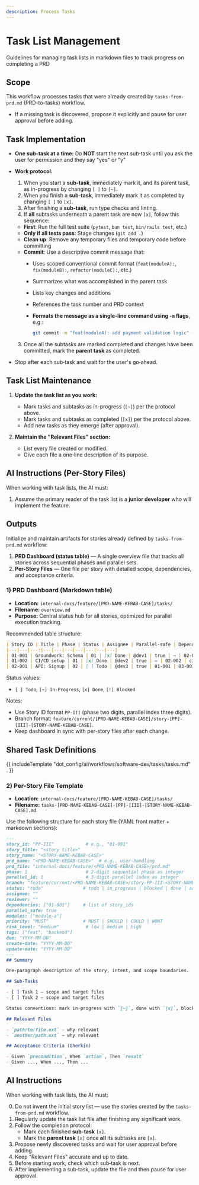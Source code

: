 ```yaml
---
description: Process Tasks
---
```

# Task List Management

Guidelines for managing task lists in markdown files to track progress on completing a PRD

## Scope

This workflow processes tasks that were already created by `tasks-from-prd.md` (PRD-to-tasks) workflow.

- If a missing task is discovered, propose it explicitly and pause for user approval before adding.

## Task Implementation

- **One sub-task at a time:** Do **NOT** start the next sub‑task until you ask the user for permission and they say "yes" or "y"
- **Work protocol:**
  1. When you start a **sub‑task**, immediately mark it, and its parent task, as in-progress by changing `[ ]` to `[~]`.
  2. When you finish a **sub‑task**, immediately mark it as completed by changing `[ ]` to `[x]`.
  3. After finishing a **sub-task**, run type checks and linting.
  4. If **all** subtasks underneath a parent task are now `[x]`, follow this sequence:
  - **First**: Run the full test suite (`pytest`, `bun test`, `bin/rails test`, etc.)
  - **Only if all tests pass**: Stage changes (`git add .`)
  - **Clean up**: Remove any temporary files and temporary code before committing
  - **Commit**: Use a descriptive commit message that:
    - Uses scoped conventional commit format (`feat(moduleA):`, `fix(moduleB):`, `refactor(moduleC):`, etc.)
    - Summarizes what was accomplished in the parent task
    - Lists key changes and additions
    - References the task number and PRD context
    - **Formats the message as a single-line command using `-m` flags**, e.g.:

        ```bash
        git commit -m "feat(moduleA): add payment validation logic" -m "- Validates card type and expiry" -m "- Adds unit tests for edge cases" -m "Related to 02-001 in PRD user-handling"
        ```

  3. Once all the subtasks are marked completed and changes have been committed, mark the **parent task** as completed.
- Stop after each sub‑task and wait for the user's go‑ahead.

## Task List Maintenance

1. **Update the task list as you work:**
   - Mark tasks and subtasks as in-progress (`[~]`) per the protocol above.
   - Mark tasks and subtasks as completed (`[x]`) per the protocol above.
   - Add new tasks as they emerge (after approval).

2. **Maintain the "Relevant Files" section:**
   - List every file created or modified.
   - Give each file a one‑line description of its purpose.

## AI Instructions (Per-Story Files)

When working with task lists, the AI must:

1. Assume the primary reader of the task list is a **junior developer** who will implement the feature.

## Outputs

Initialize and maintain artifacts for stories already defined by `tasks-from-prd.md` workflow:

1. **PRD Dashboard (status table)** — A single overview file that tracks all stories across sequential phases and parallel sets.
2. **Per-Story Files** — One file per story with detailed scope, dependencies, and acceptance criteria.

### 1) PRD Dashboard (Markdown table)

- **Location:** `internal-docs/feature/[PRD-NAME-KEBAB-CASE]/tasks/`
- **Filename:** `overview.md`
- **Purpose:** Central status hub for all stories, optimized for parallel execution tracking.

Recommended table structure:

```markdown
| Story ID | Title | Phase | Status | Assignee | Parallel-safe | Dependencies | Dependants | Modules | Branch |
|---|---|---:|---|---|---|---|---|---|---|
| 01-001 | Groundwork: Schema | 01 | [x] Done | @dev1 | true | — | 02-001 | db, migrations | feature/current/[PRD]/story-01-001-schema |
| 01-002 | CI/CD setup | 01 | [x] Done | @dev2 | true | — | 02-002 | ci | feature/current/[PRD]/story-01-002-cicd |
| 02-001 | API: Signup | 02 | [ ] Todo | @dev3 | true | 01-001 | 03-001 | api, auth | feature/current/[PRD]/story-02-001-signup-api |
```

Status values:

- `[ ] Todo`, `[~] In-Progress`, `[x] Done`, `[!] Blocked`

Notes:

- Use Story ID format `PP-III` (phase two digits, parallel index three digits).
- Branch format: `feature/current/[PRD-NAME-KEBAB-CASE]/story-[PP]-[III]-[STORY-NAME-KEBAB-CASE]`.
- Keep dashboard in sync with per-story files after each change.

## Shared Task Definitions

{{ includeTemplate "dot_config/ai/workflows/software-dev/tasks/tasks.md" . }}

### 2) Per-Story File Template

- **Location:** `internal-docs/feature/[PRD-NAME-KEBAB-CASE]/tasks/`
- **Filename:** `tasks-[PRD-NAME-KEBAB-CASE]-[PP]-[III]-[STORY-NAME-KEBAB-CASE].md`

Use the following structure for each story file (YAML front matter + markdown sections):

```markdown
---
story_id: "PP-III"            # e.g., "01-001"
story_title: "<story title>"
story_name: "<STORY-NAME-KEBAB-CASE>"
prd_name: "<PRD-NAME-KEBAB-CASE>"  # e.g., user-handling
prd_file: "internal-docs/feature/<PRD-NAME-KEBAB-CASE>/prd.md"
phase: 1                      # 2-digit sequential phase as integer
parallel_id: 1                # 3-digit parallel index as integer
branch: "feature/current/<PRD-NAME-KEBAB-CASE>/story-PP-III-<STORY-NAME-KEBAB-CASE>"
status: "todo"               # todo | in_progress | blocked | done | archive
assignee: ""
reviewer: ""
dependencies: ["01-001"]     # list of story_ids
parallel_safe: true
modules: ["module-a"]
priority: "MUST"             # MUST | SHOULD | COULD | WONT
risk_level: "medium"          # low | medium | high
tags: ["feat", "backend"]
due: "YYYY-MM-DD"
create-date: "YYYY-MM-DD"
update-date: "YYYY-MM-DD"
---
## Summary

One-paragraph description of the story, intent, and scope boundaries.

## Sub-Tasks

- [ ] Task 1 — scope and target files
- [ ] Task 2 — scope and target files

Status conventions: mark in-progress with `[~]`, done with `[x]`, blocked with `[!]`.

## Relevant Files

- `path/to/file.ext` — why relevant
- `another/path.ext` — why relevant

## Acceptance Criteria (Gherkin)

- Given `precondition`, When `action`, Then `result`
- Given ..., When ..., Then ...
```

## AI Instructions

When working with task lists, the AI must:

0. Do not invent the initial story list — use the stories created by the `tasks-from-prd.md` workflow.
1. Regularly update the task list file after finishing any significant work.
2. Follow the completion protocol:
   - Mark each finished **sub‑task** `[x]`.
   - Mark the **parent task** `[x]` once **all** its subtasks are `[x]`.
3. Propose newly discovered tasks and wait for user approval before adding.
4. Keep "Relevant Files" accurate and up to date.
5. Before starting work, check which sub‑task is next.
6. After implementing a sub‑task, update the file and then pause for user approval.
